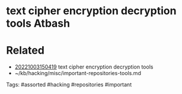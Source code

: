 # text cipher encryption decryption tools Atbash

# Related
- [20221003150419](/zet/20221003150419/README.md) text cipher encryption decryption tools
- ~/kb/hacking/misc/important-repositories-tools.md

Tags:
    #assorted #hacking #repositories #important
